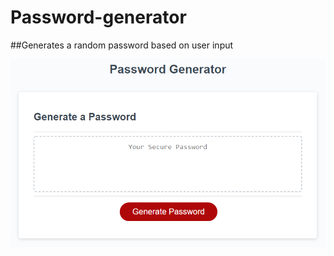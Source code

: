 # Password-generator

##Generates a random password based on user input

<img src="./03-javascript-homework-demo.png">
